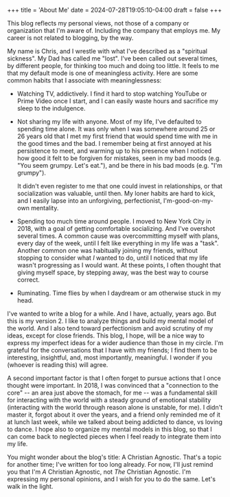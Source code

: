 +++
title = 'About Me'
date = 2024-07-28T19:05:10-04:00
draft = false
+++

This blog reflects my personal views, not those of a company or organization that I'm aware of.  Including the company that employs me.  My career is not related to blogging, by the way.

My name is Chris, and I wrestle with what I've described as a "spiritual sickness".  My Dad has called me "lost".  I've been called out several times, by different people, for thinking too much and doing too little.  It feels to me that my default mode is one of meaningless activity.  Here are some common habits that I associate with meaninglessness:

* Watching TV, addictively.  I find it hard to stop watching YouTube or Prime Video once I start, and I can easily waste hours and sacrifice my sleep to the indulgence.
* Not sharing my life with anyone.  Most of my life, I've defaulted to spending time alone.  It was only when I was somewhere around 25 or 26 years old that I met my first friend that would spend time with me in the good times and the bad.  I remember being at first annoyed at his persistence to meet, and warming up to his presence when I noticed how good it felt to be forgiven for mistakes, seen in my bad moods (e.g. "You seem grumpy.  Let's eat."), and be there in his bad moods (e.g. "I'm grumpy").

  It didn't even register to me that one could invest in relationships, or that socialization was valuable, until then.  My loner habits are hard to kick, and I easily lapse into an unforgiving, perfectionist, I'm-good-on-my-own mentality.
* Spending too much time around people.  I moved to New York City in 2018, with a goal of getting comfortable socializing.  And I've overshot several times.  A common cause was overcommitting myself with plans, every day of the week, until I felt like everything in my life was a "task".  Another common one was habitually joining my friends, without stopping to consider what _I_ wanted to do, until I noticed that my life wasn't progressing as I would want.  At these points, I often thought that giving myself space, by stepping away, was the best way to course correct.
* Ruminating.  Time flies by when I daydream or am otherwise stuck in my head.

I've wanted to write a blog for a while.  And I have, actually, years ago.  But this is my version 2.  I like to analyze things and build my mental model of the world.  And I also tend toward perfectionism and avoid scrutiny of my ideas, except for close friends.  This blog, I hope, will be a nice way to express my imperfect ideas for a wider audience than those in my circle.  I'm grateful for the conversations that I have with my friends; I find them to be interesting, insightful, and, most importantly, meaningful.  I wonder if you (whoever is reading this) will agree.

A second important factor is that I often forget to pursue actions that I once thought were important.  In 2018, I was convinced that a "connection to the core" -- an area just above the stomach, for me -- was a fundamental skill for interacting with the world with a steady ground of emotional stability (interacting with the world through reason alone is unstable, for me).  I didn't master it, forgot about it over the years, and a friend only reminded me of it at lunch last week, while we talked about being addicted to dance, vs loving to dance.  I hope also to organize my mental models in this blog, so that I can come back to neglected pieces when I feel ready to integrate them into my life.

You might wonder about the blog's title: A Christian Agnostic.  That's a topic for another time; I've written for too long already.  For now, I'll just remind you that I'm _A_ Christian Agnostic, not _The_ Christian Agnostic.   I'm expressing my personal opinions, and I wish for you to do the same.  Let's walk in the light.